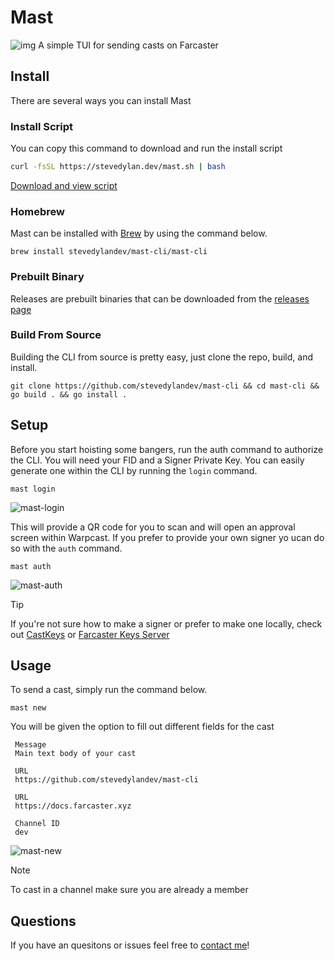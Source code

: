 # Mast

![img](https://cdn.stevedylan.dev/files/bafkreicb5ravot4fg6cvjmasp7l4n3c5x26lpejefx5mx6byubcq4oib4y)
A simple TUI for sending casts on Farcaster

## Install

There are several ways you can install Mast

### Install Script

You can copy this command to download and run the install script

```bash
curl -fsSL https://stevedylan.dev/mast.sh | bash
```

[Download and view script](https://stevedylan.dev/mast.sh)

### Homebrew

Mast can be installed with [Brew](https://brew.sh) by using the command below.

```
brew install stevedylandev/mast-cli/mast-cli
```

### Prebuilt Binary

Releases are prebuilt binaries that can be downloaded from the [releases page](https://github.com/stevedylandev/mast-cli/releases)

### Build From Source

Building the CLI from source is pretty easy, just clone the repo, build, and install.

```
git clone https://github.com/stevedylandev/mast-cli && cd mast-cli && go build . && go install .
```

## Setup

Before you start hoisting some bangers, run the auth command to authorize the CLI. You will need your FID and a Signer Private Key. You can easily generate one within the CLI by running the `login` command.

```
mast login
```

![mast-login](https://cdn.stevedylan.dev/files/bafybeicpkgpef2dn5dcxf3a34pu2mop4x4udjpjazva2taugpxeompdej4)

This will provide a QR code for you to scan and will open an approval screen within Warpcast. If you prefer to provide your own signer yo ucan do so with the `auth` command.

```
mast auth
```

![mast-auth](https://cdn.stevedylan.dev/files/bafybeib5fji7gxx54wpk2oy3f3medklkclwwz6tl73si6ejugsgzqlcvya)

> [!TIP]
> If you're not sure how to make a signer or prefer to make one locally, check out [CastKeys](https://github.com/stevedylandev/cast-keys) or [Farcaster Keys Server](https://github.com/stevedylandev/farcaster-keys-server)

## Usage

To send a cast, simply run the command below.

```
mast new
```

You will be given the option to fill out different fields for the cast

```
 Message
 Main text body of your cast

 URL
 https://github.com/stevedylandev/mast-cli

 URL
 https://docs.farcaster.xyz

 Channel ID
 dev
```

![mast-new](https://cdn.stevedylan.dev/files/bafybeievnzmfviuwq7v57nyd4bprtk3khvtelegrqqiabswfwvblmksewy)

> [!NOTE]
> To cast in a channel make sure you are already a member

## Questions

If you have an quesitons or issues feel free to [contact me](https://stevedylan.dev/links)!
